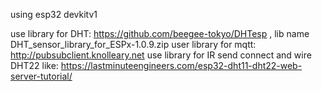 using esp32 devkitv1

use library for DHT: https://github.com/beegee-tokyo/DHTesp ,  lib name DHT_sensor_library_for_ESPx-1.0.9.zip
user library for mqtt: http://pubsubclient.knolleary.net
use library for IR send
connect and wire DHT22 like:
https://lastminuteengineers.com/esp32-dht11-dht22-web-server-tutorial/

